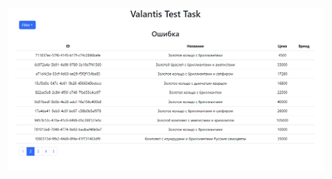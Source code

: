 
![Текст с описанием картинки](https://github.com/uniqcle/valantis-test/blob/master/public/Screenshot_1.png)

